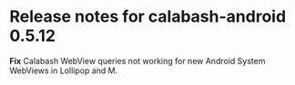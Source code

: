 # Release notes for calabash-android 0.5.12

**Fix** Calabash WebView queries not working for new Android System WebViews in Lollipop and M.
